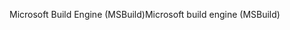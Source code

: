 <span data-ttu-id="99042-101">Microsoft Build Engine (MSBuild)</span><span class="sxs-lookup"><span data-stu-id="99042-101">Microsoft build engine (MSBuild)</span></span>